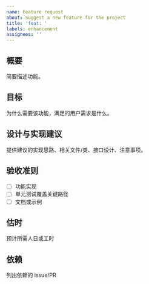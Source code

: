 ```yaml
---
name: Feature request
about: Suggest a new feature for the project
title: 'feat: '
labels: enhancement
assignees: ''
---
```


<!-- 请用中文描述此功能请求 -->

## 概要

简要描述功能。

## 目标

为什么需要该功能，满足的用户需求是什么。

## 设计与实现建议

提供建议的实现思路、相关文件/类、接口设计、注意事项。

## 验收准则

- [ ] 功能实现
- [ ] 单元测试覆盖关键路径
- [ ] 文档或示例

## 估时

预计所需人日或工时

## 依赖

列出依赖的 issue/PR
